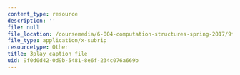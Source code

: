 ```yaml
---
content_type: resource
description: ''
file: null
file_location: /coursemedia/6-004-computation-structures-spring-2017/9f0d0d420d9b54818e6f234c076a669b_58edfKe-LO8.vtt
file_type: application/x-subrip
resourcetype: Other
title: 3play caption file
uid: 9f0d0d42-0d9b-5481-8e6f-234c076a669b
---
```

